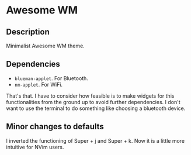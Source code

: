 # Awesome WM
## Description
Minimalist Awesome WM theme.

## Dependencies
 - `blueman-applet`. For Bluetooth.
 - `nm-applet`. For WiFi.

That's that. I have to consider how feasible is to make widgets for this functionalities from the ground up to avoid further dependencies.
I don't want to use the terminal to do something like choosing a bluetooth device.

## Minor changes to defaults

I inverted the functioning of Super + j and Super + k. Now it is a little more intuitive for NVim users.
